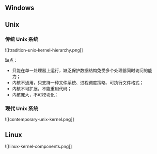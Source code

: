 ## Windows


## Unix

### 传统 Unix 系统
![[tradition-unix-kernel-hierarchy.png]]

缺点：
- 只能在单一处理器上运行，缺乏保护数据结构免受多个处理器同时访问的能力；
- 内核不通用，只支持一种文件系统、进程调度策略、可执行文件格式；
- 内核不可扩展，不能重用代码；
- 内核庞大，不可模块化；

### 现代 Unix 系统

![[contemporary-unix-kernel.png]]

## Linux
![[linux-kernel-components.png]]